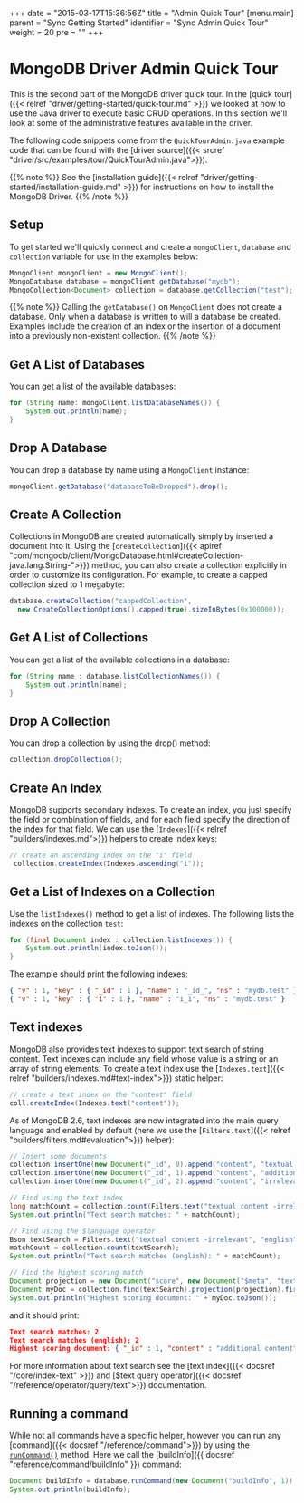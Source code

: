+++
date = "2015-03-17T15:36:56Z"
title = "Admin Quick Tour"
[menu.main]
  parent = "Sync Getting Started"
  identifier = "Sync Admin Quick Tour"
  weight = 20
  pre = "<i class='fa'></i>"
+++

# MongoDB Driver Admin Quick Tour

This is the second part of the MongoDB driver quick tour. In the
[quick tour]({{< relref "driver/getting-started/quick-tour.md" >}}) we looked at how to
use the Java driver to execute basic CRUD operations.  In this section we'll look at some of the
administrative features available in the driver.

The following code snippets come from the `QuickTourAdmin.java` example code
that can be found with the [driver
source]({{< srcref "driver/src/examples/tour/QuickTourAdmin.java">}}).

{{% note %}}
See the [installation guide]({{< relref "driver/getting-started/installation-guide.md" >}})
for instructions on how to install the MongoDB Driver.
{{% /note %}}

## Setup

To get started we'll quickly connect and create a `mongoClient`, `database` and `collection`
variable for use in the examples below:

```java
MongoClient mongoClient = new MongoClient();
MongoDatabase database = mongoClient.getDatabase("mydb");
MongoCollection<Document> collection = database.getCollection("test");
```

{{% note %}}
Calling the `getDatabase()` on `MongoClient` does not create a database.
Only when a database is written to will a database be created.  Examples include the creation of an index or the insertion of a document 
into a previously non-existent collection.
{{% /note %}}

## Get A List of Databases

You can get a list of the available databases:

```java
for (String name: mongoClient.listDatabaseNames()) {
    System.out.println(name);
}
```

## Drop A Database

You can drop a database by name using a `MongoClient` instance:

```java
mongoClient.getDatabase("databaseToBeDropped").drop();
```

## Create A Collection

Collections in MongoDB are created automatically simply by inserted a document into it. Using the [`createCollection`]({{< apiref "com/mongodb/client/MongoDatabase.html#createCollection-java.lang.String-">}})
method, you can also create a collection explicitly in order to customize its configuration. For example, to create a capped collection sized to 1 megabyte:

```java
database.createCollection("cappedCollection",
  new CreateCollectionOptions().capped(true).sizeInBytes(0x100000));
```

## Get A List of Collections

You can get a list of the available collections in a database:

```java
for (String name : database.listCollectionNames()) {
    System.out.println(name);
}
```

## Drop A Collection

You can drop a collection by using the drop() method:

```java
collection.dropCollection();
```

## Create An Index

MongoDB supports secondary indexes. To create an index, you just
specify the field or combination of fields, and for each field specify the direction of the index for that field.
We can use the [`Indexes`]({{< relref "builders/indexes.md">}}) helpers to create index keys:

```java
// create an ascending index on the "i" field
 collection.createIndex(Indexes.ascending("i"));
```

## Get a List of Indexes on a Collection

Use the `listIndexes()` method to get a list of indexes. The following lists
 the indexes on the collection `test`:

```java
for (final Document index : collection.listIndexes()) {
    System.out.println(index.toJson());
}
```

The example should print the following indexes:

```json
{ "v" : 1, "key" : { "_id" : 1 }, "name" : "_id_", "ns" : "mydb.test" }
{ "v" : 1, "key" : { "i" : 1 }, "name" : "i_1", "ns" : "mydb.test" }
```

## Text indexes

MongoDB also provides text indexes to support text search of string
content. Text indexes can include any field whose value is a string or
an array of string elements. To create a text index use the [`Indexes.text`]({{< relref "builders/indexes.md#text-index">}})
static helper:

```java
// create a text index on the "content" field
coll.createIndex(Indexes.text("content"));
```

As of MongoDB 2.6, text indexes are now integrated into the main query
language and enabled by default (here we use the [`Filters.text`]({{< relref "builders/filters.md#evaluation">}}) helper):

```java
// Insert some documents
collection.insertOne(new Document("_id", 0).append("content", "textual content"));
collection.insertOne(new Document("_id", 1).append("content", "additional content"));
collection.insertOne(new Document("_id", 2).append("content", "irrelevant content"));

// Find using the text index
long matchCount = collection.count(Filters.text("textual content -irrelevant"));
System.out.println("Text search matches: " + matchCount);

// Find using the $language operator
Bson textSearch = Filters.text("textual content -irrelevant", "english");
matchCount = collection.count(textSearch);
System.out.println("Text search matches (english): " + matchCount);

// Find the highest scoring match
Document projection = new Document("score", new Document("$meta", "textScore"));
Document myDoc = collection.find(textSearch).projection(projection).first();
System.out.println("Highest scoring document: " + myDoc.toJson());
```

and it should print:

```json
Text search matches: 2
Text search matches (english): 2
Highest scoring document: { "_id" : 1, "content" : "additional content", "score" : 0.75 }
```

For more information about text search see the [text index]({{< docsref "/core/index-text" >}}) and
[$text query operator]({{< docsref "/reference/operator/query/text">}}) documentation.

## Running a command

While not all commands have a specific helper, however you can run any [command]({{< docsref "/reference/command">}})
by using the [`runCommand()`](http://api.mongodb.org/java/3.1/?com/mongodb/client/MongoDatabase.html#runCommand-org.bson.conversions.Bson-com.mongodb.ReadPreference-) 
method.  Here we call the [buildInfo]({{ docsref "reference/command/buildInfo" }}) command:

```java
Document buildInfo = database.runCommand(new Document("buildInfo", 1));
System.out.println(buildInfo);
```
